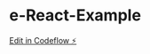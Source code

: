 # e-React-Example

[Edit in Codeflow ⚡️](https://stackblitz.com/~/github.com/dev-yashsaurabh/e-React-Example)